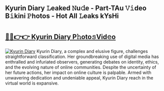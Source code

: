 ## Kyurin Diary 𝙻eaked 𝙽u𝚍e - Part-TAu 𝚅𝚒deo B𝚒kini 𝙿hotos - Hot All 𝙻eaks kYsHi

# <h2><a href="http://ld6sy5.urlbe.top/?page=Kyurin+Diary">🔗🔗👉👉 Kyurin Diary P𝚑oto𝚜Vid𝚎o</a></h2>

[![Kyurin Diary](https://i.imgur.com/eBuTRDB.gif)](http://ld6sy5.urlbe.top/?page=Kyurin+Diary)
Kyurin Diary, a complex and elusive figure, challenges straightforward classification. Her groundbreaking use of digital media has enthralled and infuriated observers, generating debates on identity, ethics, and the evolving nature of online communities. Despite the uncertainty of her future actions, her impact on online culture is palpable. Armed with unwavering dedication and undeniable appeal, Kyurin Diary reach in the virtual world is expansive.

